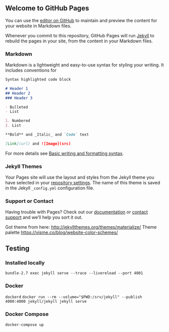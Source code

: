 ## Welcome to GitHub Pages

You can use the [editor on GitHub](https://github.com/MvtinaPwn/mvtinapwn.github.io/edit/main/README.md) to maintain and preview the content for your website in Markdown files.

Whenever you commit to this repository, GitHub Pages will run [Jekyll](https://jekyllrb.com/) to rebuild the pages in your site, from the content in your Markdown files.

### Markdown

Markdown is a lightweight and easy-to-use syntax for styling your writing. It includes conventions for

```markdown
Syntax highlighted code block

# Header 1
## Header 2
### Header 3

- Bulleted
- List

1. Numbered
2. List

**Bold** and _Italic_ and `Code` text

[Link](url) and ![Image](src)
```

For more details see [Basic writing and formatting syntax](https://docs.github.com/en/github/writing-on-github/getting-started-with-writing-and-formatting-on-github/basic-writing-and-formatting-syntax).

### Jekyll Themes

Your Pages site will use the layout and styles from the Jekyll theme you have selected in your [repository settings](https://github.com/MvtinaPwn/mvtinapwn.github.io/settings/pages). The name of this theme is saved in the Jekyll `_config.yml` configuration file.

### Support or Contact

Having trouble with Pages? Check out our [documentation](https://docs.github.com/categories/github-pages-basics/) or [contact support](https://support.github.com/contact) and we’ll help you sort it out.


Got theme from here: http://jekyllthemes.org/themes/materialize/
Theme palette https://visme.co/blog/website-color-schemes/


## Testing 

### Installed locally
`bundle-2.7 exec jekyll serve --trace --livereload --port 4001`

### Docker
`dockerd`
`docker run --rm --volume="$PWD:/srv/jekyll" --publish 4000:4000 jekyll/jekyll jekyll serve`

### Docker Compose
`docker-compose up`
